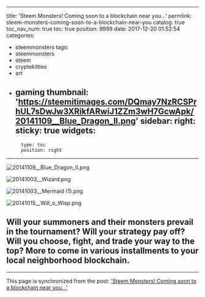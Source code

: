 
---
title: 'Steem Monsters!  Coming soon to a blockchain near you...'
permlink: steem-monsters-coming-soon-to-a-blockchain-near-you
catalog: true
toc_nav_num: true
toc: true
position: 9999
date: 2017-12-20 01:52:54
categories:
- steemmonsters
tags:
- steemmonsters
- steem
- cryptokitties
- art
- gaming
thumbnail: 'https://steemitimages.com/DQmay7NzRCSPrhUL7sDwJw3XRikfARwiJ1ZZm3wH7GcwApk/20141109__Blue_Dragon_II.png'
sidebar:
    right:
        sticky: true
widgets:
    -
        type: toc
        position: right
---


![20141109__Blue_Dragon_II.png](https://steemitimages.com/DQmay7NzRCSPrhUL7sDwJw3XRikfARwiJ1ZZm3wH7GcwApk/20141109__Blue_Dragon_II.png)

![20141003__Wizard.png](https://steemitimages.com/DQmSfLGyXXEBnujsbNgo8fTKbd2jwBivavZWhDirRSRU1iC/20141003__Wizard.png)

![20141003__Mermaid (1).png](https://steemitimages.com/DQmdQ5KGJeCN6J3RNxvRfTPTDg1fat6JU2mrf3bF6eswE2K/20141003__Mermaid%20(1).png)

![20141015__Will_o_Wisp.png](https://steemitimages.com/DQmagz5zxZYSQtosmaoSs5eM7ZKrzFr6G1LfTeCDRvWaMV6/20141015__Will_o_Wisp.png)

## Will your summoners and their monsters prevail in the tournament?  Will your strategy pay off?  Will you choose, fight, and trade your way to the top?  More to come in various installments to your local neighborhood blockchain.

- - -

This page is synchronized from the post: ['Steem Monsters!  Coming soon to a blockchain near you...'](https://steemit.com/@aggroed/steem-monsters-coming-soon-to-a-blockchain-near-you)
